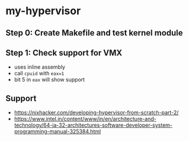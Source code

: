 # my-hypervisor

## Step 0: Create Makefile and test kernel module

## Step 1: Check support for VMX
- uses inline assembly
- call `cpuid` with `eax=1`
- bit 5 in `eax` will show support


## Support
- https://nixhacker.com/developing-hypervisor-from-scratch-part-2/
- https://www.intel.in/content/www/in/en/architecture-and-technology/64-ia-32-architectures-software-developer-system-programming-manual-325384.html